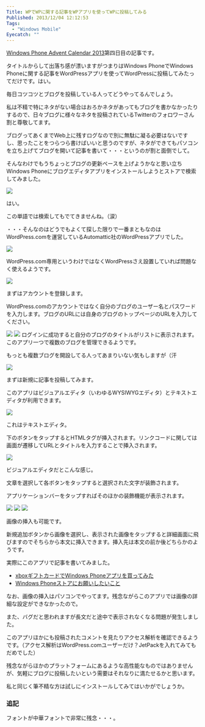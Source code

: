 ```yaml
---
Title: WPでWPに関する記事をWPアプリを使ってWPに投稿してみる
Published: 2013/12/04 12:12:53
Tags:
  - "Windows Mobile"
Eyecatch: ""
---
```

[Windows Phone Advent Calendar 2013](http://www.adventar.org/calendars/201)第四日目の記事です。

タイトルからして出落ち感が漂いますがつまりはWindows PhoneでWindows Phoneに関する記事をWordPressアプリを使ってWordPressに投稿してみたってだけです。はい。


毎日コツコツとブログを投稿している人ってどうやってるんでしょう。

私は不精で特にネタがない場合はおろかネタがあってもブログを書かなかったりするので、日々ブログに様々なネタを投稿されているTwitterのフォロワーさん割と尊敬してます。

ブログってあくまでWeb上に残すログなので別に無駄に凝る必要はないですし、思ったことをつらつら書けばいいと思うのですが、ネタができてもパソコンを立ち上げてブログを開いて記事を書いて・・・というのが割と面倒でして。

そんなわけでもうちょっとブログの更新ペースを上げようかなと思い立ちWindows Phoneにブログエディタアプリをインストールしようとストアで検索してみました。

![](20140128004146.png) 

はい。

この単語では検索してもでてきませんね。（涙）

・・・そんなのはどうでもよくて探した限りで一番まともなのはWordPress.comを運営しているAutomattic社のWordPressアプリでした。

![](20140128004158.png) 

WordPress.com専用というわけではなくWordPressさえ設置していれば問題なく使えるようです。

![](20140128004209.png) 

まずはアカウントを登録します。

WordPress.comのアカウントではなく自分のブログのユーザー名とパスワードを入力します。ブログのURLには自身のブログのトップページのURLを入力してください。

![](20140128004222.png) 
![](20140128004237.png) 
ログインに成功すると自分のブログのタイトルがリストに表示されます。このアプリ一つで複数のブログを管理できるようです。

もっとも複数ブログを開設してる人ってあまりいない気もしますが（汗

![](20140128004258.png) 

まずは新規に記事を投稿してみます。

このアプリはビジュアルエディタ（いわゆるWYSIWYGエディタ）とテキストエディタが利用できます。

![](20140128004313.png) 

これはテキストエディタ。

下のボタンをタップするとHTMLタグが挿入されます。リンクコードに関しては画面が遷移してURLとタイトルを入力することで挿入されます。

![](20140128004324.png) 

ビジュアルエディタだとこんな感じ。

文章を選択して各ボタンをタップすると選択された文字が装飾されます。

アプリケーションバーをタップすればそのほかの装飾機能が表示されます。

![](20140128004339.png) 
![](20140128004348.png) 
![](20140128004405.png) 

画像の挿入も可能です。

新規追加ボタンから画像を選択し、表示された画像をタップすると詳細画面に飛びますのでそちらから本文に挿入できます。挿入先は本文の前か後どちらかのようです。

実際にこのアプリで記事を書いてみました。

* [xboxギフトカードでWindows Phoneアプリを買ってみた](http://blog.hitsujin.jp/entry/2013/12/03/131202)
* [Windows Phoneストアにお願いしたいこと](http://blog.hitsujin.jp/entry/2013/12/03/151200)

なお、画像の挿入はパソコンでやってます。残念ながらこのアプリでは画像の詳細な設定ができなかったので。

また、バグだと思われますが長文だと途中で表示されなくなる問題が発生しました。

このアプリほかにも投稿されたコメントを見たりアクセス解析を確認できるようです。（アクセス解析はWordPress.comユーザーだけ？JetPackを入れてみてもだめでした）

残念ながらほかのプラットフォームにあるような高性能なものではありませんが、気軽にブログに投稿したいという需要はそれなりに満たせるかと思います。

私と同じく筆不精な方は試しにインストールしてみてはいかがでしょうか。

### 追記

フォントが中華フォントで非常に残念・・・。